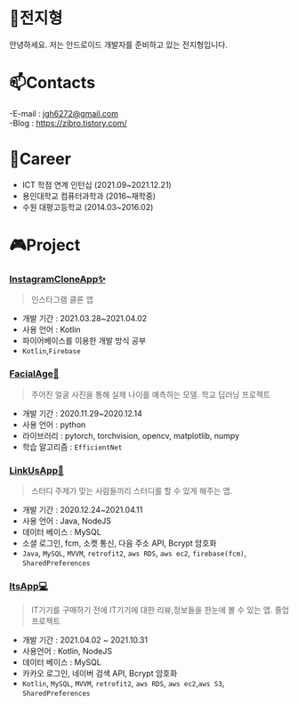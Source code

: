 # 🌱전지형
안녕하세요.
저는 안드로이드 개발자를 준비하고 있는 전지형입니다.</br>

# 📫Contacts
  -E-mail  : jgh6272@gmail.com</br>
  -Blog : https://zibro.tistory.com/

# 👯Career
  - ICT 학점 연계 인턴십 (2021.09~2021.12.21)
  - 용인대학교 컴퓨터과학과 (2016~재학중)
  - 수원 대평고등학교 (2014.03~2016.02)
  
# 🎮Project
### <a href="https://github.com/jgh6272/InstagramClone"><b>InstagramCloneApp✨</b></a>
> 인스타그램 클론 앱
- 개발 기간 : 2021.03.28~2021.04.02
- 사용 언어 : Kotlin
- 파이어베이스를 이용한 개발 방식 공부
- `Kotlin`,`Firebase`

### <a href="https://github.com/jgh6272/FacialAge"><b>FacialAge🤔</b></a>
> 주어진 얼굴 사진을 통해 실제 나이를 예측하는 모델. 학교 딥러닝 프로젝트
- 개발 기간 : 2020.11.29~2020.12.14
- 사용 언어 : python
- 라이브러리 : pytorch, torchvision, opencv, matplotlib, numpy
- 학습 알고리즘 : `EfficientNet`

### <a href="https://github.com/jgh6272/LinkUsApp"><b>LinkUsApp🔗</b></a>
> 스터디 주제가 맞는 사람들끼리 스터디를 할 수 있게 해주는 앱.
- 개발 기간 : 2020.12.24~2021.04.11
- 사용 언어 : Java, NodeJS
- 데이터 베이스 : MySQL
- 소셜 로그인, fcm, 소켓 통신, 다음 주소 API, Bcrypt 암호화
- `Java`, `MySQL`, `MVVM`, `retrofit2`, `aws RDS`, `aws ec2`, `firebase(fcm)`, `SharedPreferences`

### <a href="https://github.com/jgh6272/ItsApp"><b>ItsApp💻</b></a>
> IT기기를 구매하기 전에 IT기기에 대한 리뷰,정보들을 한눈에 볼 수 있는 앱. 졸업 프로젝트
- 개발 기간 : 2021.04.02 ~ 2021.10.31
- 사용언어 : Kotlin, NodeJS
- 데이터 베이스 : MySQL
- 카카오 로그인, 네이버 검색 API, Bcrypt 암호화
- `Kotlin`, `MySQL`, `MVVM`, `retrofit2`, `aws RDS`, `aws ec2`,`aws S3`, `SharedPreferences`
